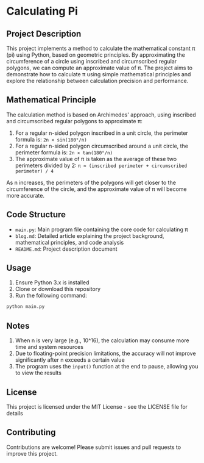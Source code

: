 # Calculating Pi

## Project Description

This project implements a method to calculate the mathematical constant π (pi) using Python, based on geometric principles. By approximating the circumference of a circle using inscribed and circumscribed regular polygons, we can compute an approximate value of π. The project aims to demonstrate how to calculate π using simple mathematical principles and explore the relationship between calculation precision and performance.

## Mathematical Principle

The calculation method is based on Archimedes' approach, using inscribed and circumscribed regular polygons to approximate π:

1. For a regular n-sided polygon inscribed in a unit circle, the perimeter formula is: `2n × sin(180°/n)`
2. For a regular n-sided polygon circumscribed around a unit circle, the perimeter formula is: `2n × tan(180°/n)`
3. The approximate value of π is taken as the average of these two perimeters divided by 2: `π ≈ (inscribed perimeter + circumscribed perimeter) / 4`

As n increases, the perimeters of the polygons will get closer to the circumference of the circle, and the approximate value of π will become more accurate.

## Code Structure

- `main.py`: Main program file containing the core code for calculating π
- `blog.md`: Detailed article explaining the project background, mathematical principles, and code analysis
- `README.md`: Project description document

## Usage

1. Ensure Python 3.x is installed
2. Clone or download this repository
3. Run the following command:

```bash
python main.py
```

## Notes

1. When n is very large (e.g., 10^16), the calculation may consume more time and system resources
2. Due to floating-point precision limitations, the accuracy will not improve significantly after n exceeds a certain value
3. The program uses the `input()` function at the end to pause, allowing you to view the results

## License

This project is licensed under the MIT License - see the LICENSE file for details

## Contributing

Contributions are welcome! Please submit issues and pull requests to improve this project.
